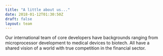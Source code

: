```yaml
---	
title: "A little about us..."	
date: 2018-01-12T01:30:50Z	
draft: false	
layout: team	
---	
```

	
Our international team of core developers have backgrounds ranging from microprocessor development to medical devices to biotech. All have a shared vision of a world with true competition in the financial sector.	

